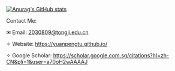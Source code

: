 [![Anurag's GitHub stats](https://github-readme-stats.vercel.app/api?username=yuanpengtu&title_color=FFFFFF&icon_color=CC5160&text_color=&bg_color=87CEEB&show_icons=true)](https://github.com/anuraghazra/github-readme-stats)


Contact Me:

✉ Email: 2030809@tongji.edu.cn

✧ Website: https://yuanpengtu.github.io/

✧ Google Scholar: https://scholar.google.com.sg/citations?hl=zh-CN&pli=1&user=a70oH2wAAAAJ
